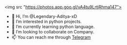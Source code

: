 <img src "https://photos.app.goo.gl/vA4tu9LrtjRhma147">
- 👋 Hi, I’m @Legendary-Aditya-xD
- 👀 I’m interested in python projects.
- 🌱 I’m currently learning python language.
- 💞️ I’m looking to collaborate on Company.
- 📫 You can reach me through [Telegram](https://t.me/toxic_boy_aditya_xd)

<!---
Legendary-Aditya-xD/Legendary-Aditya-xD is a ✨ special ✨ repository because its `README.md` (this file) appears on your GitHub profile.
You can click the Preview link to take a look at your changes.
--->
